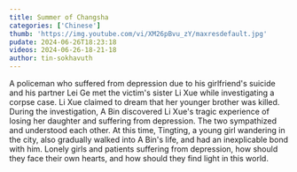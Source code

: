 ```yaml
---
title: Summer of Changsha
categories: ['Chinese']
thumb: 'https://img.youtube.com/vi/XM26pBvu_zY/maxresdefault.jpg'
pudate: 2024-06-26T18:23:18
videos: 2024-06-26-18-21-18
author: tin-sokhavuth
---
```

A policeman who suffered from depression due to his girlfriend's suicide and his partner Lei Ge met the victim's sister Li Xue while investigating a corpse case. Li Xue claimed to dream that her younger brother was killed. During the investigation, A Bin discovered Li Xue's tragic experience of losing her daughter and suffering from depression. The two sympathized and understood each other. At this time, Tingting, a young girl wandering in the city, also gradually walked into A Bin's life, and had an inexplicable bond with him.
Lonely girls and patients suffering from depression, how should they face their own hearts, and how should they find light in this world.